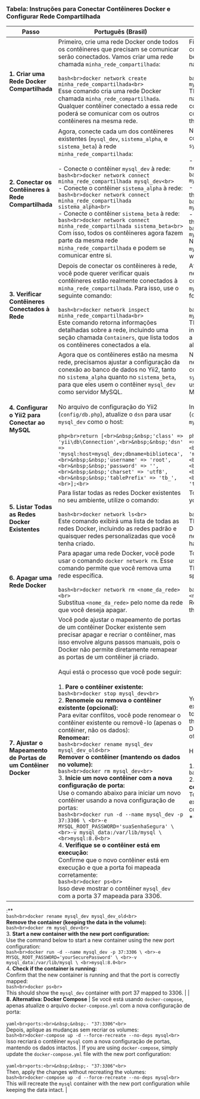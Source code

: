 ### Tabela: Instruções para Conectar Contêineres Docker e Configurar Rede Compartilhada

| Passo                                                         | Português (Brasil)                                                                                          | English (USA)                                                                                     |
|---------------------------------------------------------------|--------------------------------------------------------------------------------------------------------------|---------------------------------------------------------------------------------------------------|
| **1. Criar uma Rede Docker Compartilhada**                    | Primeiro, crie uma rede Docker onde todos os contêineres que precisam se comunicar serão conectados. Vamos criar uma rede chamada `minha_rede_compartilhada`: <br><br>```bash<br>docker network create minha_rede_compartilhada<br>``` <br>Esse comando cria uma rede Docker chamada `minha_rede_compartilhada`. Qualquer contêiner conectado a essa rede poderá se comunicar com os outros contêineres na mesma rede. | First, create a Docker network where all containers that need to communicate will be connected. Let's create a network named `my_shared_network`: <br><br>```bash<br>docker network create my_shared_network<br>``` <br>This command creates a Docker network named `my_shared_network`. Any container connected to this network will be able to communicate with other containers on the same network. |
| **2. Conectar os Contêineres à Rede Compartilhada**           | Agora, conecte cada um dos contêineres existentes (`mysql_dev`, `sistema_alpha`, e `sistema_beta`) à rede `minha_rede_compartilhada`: <br><br>- Conecte o contêiner `mysql_dev` à rede: <br>```bash<br>docker network connect minha_rede_compartilhada mysql_dev<br>``` <br>- Conecte o contêiner `sistema_alpha` à rede: <br>```bash<br>docker network connect minha_rede_compartilhada sistema_alpha<br>``` <br>- Conecte o contêiner `sistema_beta` à rede: <br>```bash<br>docker network connect minha_rede_compartilhada sistema_beta<br>``` <br>Com isso, todos os contêineres agora fazem parte da mesma rede `minha_rede_compartilhada` e podem se comunicar entre si. | Now, connect each of the existing containers (`mysql_dev`, `system_alpha`, and `system_beta`) to the `my_shared_network`: <br><br>- Connect the `mysql_dev` container to the network: <br>```bash<br>docker network connect my_shared_network mysql_dev<br>``` <br>- Connect the `system_alpha` container to the network: <br>```bash<br>docker network connect my_shared_network system_alpha<br>``` <br>- Connect the `system_beta` container to the network: <br>```bash<br>docker network connect my_shared_network system_beta<br>``` <br>Now, all containers are part of the same `my_shared_network` and can communicate with each other. |
| **3. Verificar Contêineres Conectados à Rede**                | Depois de conectar os contêineres à rede, você pode querer verificar quais contêineres estão realmente conectados à `minha_rede_compartilhada`. Para isso, use o seguinte comando: <br><br>```bash<br>docker network inspect minha_rede_compartilhada<br>``` <br>Este comando retorna informações detalhadas sobre a rede, incluindo uma seção chamada `Containers`, que lista todos os contêineres conectados a ela. | After connecting the containers to the network, you may want to verify which containers are actually connected to `my_shared_network`. To do so, use the following command: <br><br>```bash<br>docker network inspect my_shared_network<br>``` <br>This command returns detailed information about the network, including a section called `Containers`, which lists all containers connected to it. |
| **4. Configurar o Yii2 para Conectar ao MySQL**               | Agora que os contêineres estão na mesma rede, precisamos ajustar a configuração da conexão ao banco de dados no Yii2, tanto no `sistema_alpha` quanto no `sistema_beta`, para que eles usem o contêiner `mysql_dev` como servidor MySQL. <br><br>No arquivo de configuração do Yii2 (`config/db.php`), atualize o `dsn` para usar `mysql_dev` como o host: <br><br>```php<br>return [<br>&nbsp;&nbsp;'class' => 'yii\db\Connection',<br>&nbsp;&nbsp;'dsn' => 'mysql:host=mysql_dev;dbname=biblioteca',<br>&nbsp;&nbsp;'username' => 'root',<br>&nbsp;&nbsp;'password' => '',<br>&nbsp;&nbsp;'charset' => 'utf8',<br>&nbsp;&nbsp;'tablePrefix' => 'tb_',<br>];<br>``` | Now that the containers are on the same network, we need to adjust the database connection configuration in Yii2, both in `system_alpha` and `system_beta`, so they use the `mysql_dev` container as the MySQL server. <br><br>In the Yii2 configuration file (`config/db.php`), update the `dsn` to use `mysql_dev` as the host: <br><br>```php<br>return [<br>&nbsp;&nbsp;'class' => 'yii\db\Connection',<br>&nbsp;&nbsp;'dsn' => 'mysql:host=mysql_dev;dbname=library',<br>&nbsp;&nbsp;'username' => 'root',<br>&nbsp;&nbsp;'password' => '',<br>&nbsp;&nbsp;'charset' => 'utf8',<br>&nbsp;&nbsp;'tablePrefix' => 'tb_',<br>];<br>``` |
| **5. Listar Todas as Redes Docker Existentes**                | Para listar todas as redes Docker existentes no seu ambiente, utilize o comando: <br><br>```bash<br>docker network ls<br>``` <br>Este comando exibirá uma lista de todas as redes Docker, incluindo as redes padrão e quaisquer redes personalizadas que você tenha criado. | To list all existing Docker networks in your environment, use the command: <br><br>```bash<br>docker network ls<br>``` <br>This command will display a list of all Docker networks, including the default networks and any custom networks you have created. |
| **6. Apagar uma Rede Docker**                                 | Para apagar uma rede Docker, você pode usar o comando `docker network rm`. Esse comando permite que você remova uma rede específica. <br><br>```bash<br>docker network rm <nome_da_rede><br>``` <br>Substitua `<nome_da_rede>` pelo nome da rede que você deseja apagar. | To remove a Docker network, you can use the `docker network rm` command. This command allows you to remove a specific network. <br><br>```bash<br>docker network rm <network_name><br>``` <br>Replace `<network_name>` with the name of the network you want to delete. |
| **7. Ajustar o Mapeamento de Portas de um Contêiner Docker**  | Você pode ajustar o mapeamento de portas de um contêiner Docker existente sem precisar apagar e recriar o contêiner, mas isso envolve alguns passos manuais, pois o Docker não permite diretamente remapear as portas de um contêiner já criado. <br><br>Aqui está o processo que você pode seguir: <br><br>1. **Pare o contêiner existente:** <br>```bash<br>docker stop mysql_dev<br>``` <br>2. **Renomeie ou remova o contêiner existente (opcional):** <br>Para evitar conflitos, você pode renomear o contêiner existente ou removê-lo (apenas o contêiner, não os dados): <br>**Renomear:** <br>```bash<br>docker rename mysql_dev mysql_dev_old<br>``` <br>**Remover o contêiner (mantendo os dados no volume):** <br>```bash<br>docker rm mysql_dev<br>``` <br>3. **Inicie um novo contêiner com a nova configuração de porta:** <br>Use o comando abaixo para iniciar um novo contêiner usando a nova configuração de portas: <br>```bash<br>docker run -d --name mysql_dev -p 37:3306 \ <br>-e MYSQL_ROOT_PASSWORD='suaSenhaSegura' \ <br>-v mysql_data:/var/lib/mysql \ <br>mysql:8.0<br>``` <br>4. **Verifique se o contêiner está em execução:** <br>Confirme que o novo contêiner está em execução e que a porta foi mapeada corretamente: <br>```bash<br>docker ps<br>``` <br>Isso deve mostrar o contêiner `mysql_dev` com a porta 37 mapeada para 3306. | You can adjust the port mapping of an existing Docker container without having to delete and recreate the container, but this involves some manual steps as Docker does not allow direct remapping of ports for an already created container. <br><br>Here’s the process you can follow: <br><br>1. **Stop the existing container:** <br>```bash<br>docker stop mysql_dev<br>``` <br>2. **Rename or remove the existing container (optional):** <br>To avoid conflicts, you can rename the existing container or remove it (just the container, not the data): <br>**Rename

:** <br>```bash<br>docker rename mysql_dev mysql_dev_old<br>``` <br>**Remove the container (keeping the data in the volume):** <br>```bash<br>docker rm mysql_dev<br>``` <br>3. **Start a new container with the new port configuration:** <br>Use the command below to start a new container using the new port configuration: <br>```bash<br>docker run -d --name mysql_dev -p 37:3306 \ <br>-e MYSQL_ROOT_PASSWORD='yourSecurePassword' \ <br>-v mysql_data:/var/lib/mysql \ <br>mysql:8.0<br>``` <br>4. **Check if the container is running:** <br>Confirm that the new container is running and that the port is correctly mapped: <br>```bash<br>docker ps<br>``` <br>This should show the `mysql_dev` container with port 37 mapped to 3306. |
| **8. Alternativa: Docker Compose**                            | Se você está usando `docker-compose`, apenas atualize o arquivo `docker-compose.yml` com a nova configuração de porta: <br><br>```yaml<br>ports:<br>&nbsp;&nbsp;- "37:3306"<br>``` <br>Depois, aplique as mudanças sem recriar os volumes: <br>```bash<br>docker-compose up -d --force-recreate --no-deps mysql<br>``` <br>Isso recriará o contêiner `mysql` com a nova configuração de portas, mantendo os dados intactos. | If you are using `docker-compose`, simply update the `docker-compose.yml` file with the new port configuration: <br><br>```yaml<br>ports:<br>&nbsp;&nbsp;- "37:3306"<br>``` <br>Then, apply the changes without recreating the volumes: <br>```bash<br>docker-compose up -d --force-recreate --no-deps mysql<br>``` <br>This will recreate the `mysql` container with the new port configuration while keeping the data intact. |

